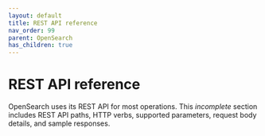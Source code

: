 ```yaml
---
layout: default
title: REST API reference
nav_order: 99
parent: OpenSearch
has_children: true
---
```


# REST API reference

OpenSearch uses its REST API for most operations. This _incomplete_ section includes REST API paths, HTTP verbs, supported parameters, request body details, and sample responses.
